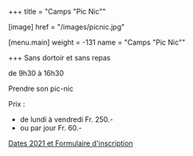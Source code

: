 +++
title = "Camps \"Pic Nic\""

[image]
    href = "/images/picnic.jpg"

[menu.main]
    weight = -131
    name = "Camps \"Pic Nic\""

+++
Sans dortoir et sans repas

de 9h30 à 16h30

Prendre son pic-nic

Prix :

- de lundi à vendredi Fr. 250.-
- ou par jour Fr. 60.-

<a class="button" href="https://docs.google.com/forms/d/e/1FAIpQLScN2eNTJboJ3LHJfdXmaFVZop--yjLqL9cUs_IRhPKiGjfgZw/viewform?usp=sf_link" target="_blank">Dates 2021 et Formulaire d'inscription</a>